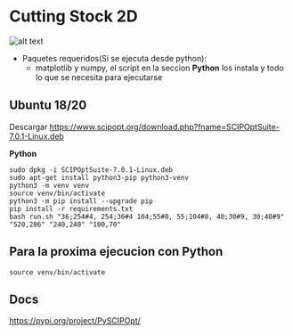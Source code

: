 
# Cutting Stock 2D

![alt text](https://github.com/agusalex/TP2CuttingStock2D/blob/main/out.png?raw=true)

 - Paquetes requeridos(Si se ejecuta desde python):  
	 - matplotlib y numpy, el script en la seccion **Python** los instala y todo lo que se necesita para
   ejecutarse 

## Ubuntu 18/20
Descargar https://www.scipopt.org/download.php?fname=SCIPOptSuite-7.0.1-Linux.deb

**Python**

    sudo dpkg -i SCIPOptSuite-7.0.1-Linux.deb
    sudo apt-get install python3-pip python3-venv
    python3 -m venv venv
    source venv/bin/activate
    python3 -m pip install --upgrade pip
    pip install -r requirements.txt
    bash run.sh "36;254#4, 254;36#4 104;55#8, 55;104#8, 40;30#9, 30;40#9" "520,286" "240,240" "100,70"
    


## Para la proxima ejecucion con Python
    source venv/bin/activate
## Docs
https://pypi.org/project/PySCIPOpt/
